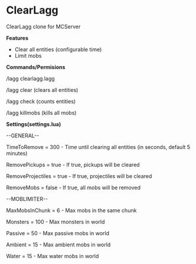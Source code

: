 ClearLagg
=========

ClearLagg clone for MCServer

**Features**
- Clear all entities (configurable time)
- Limit mobs

**Commands/Permisions**

/lagg   clearlagg.lagg

/lagg clear (clears all entities)

/lagg check (counts entities)

/lagg killmobs (kills all mobs)

**Settings(settings.lua)**

--GENERAL--

TimeToRemove = 300       - Time until clearing all entities (in seconds, default 5 minutes)

RemovePickups = true     - If true, pickups will be cleared

RemoveProjectiles = true - If true, projectiles will be cleared

RemoveMobs = false       - If true, all mobs will be removed

--MOBLIMITER--

MaxMobsInChunk = 6       - Max mobs in the same chunk

Monsters = 100           - Max monsters in world

Passive = 50             - Max passive mobs in world

Ambient = 15             - Max ambient mobs in world

Water = 15               - Max water mobs in world

